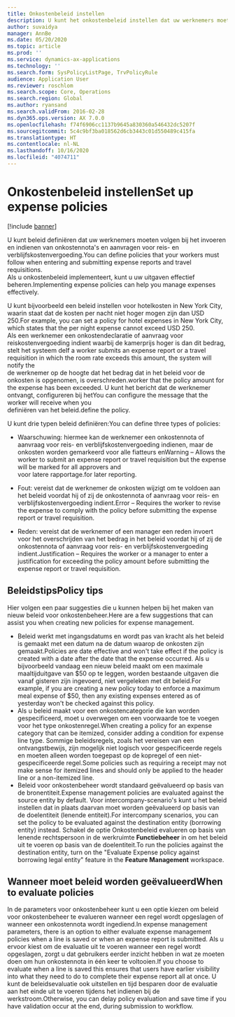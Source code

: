 ```yaml
---
title: Onkostenbeleid instellen
description: U kunt het onkostenbeleid instellen dat uw werknemers moeten volgen bij het invoeren en indienen van onkostendeclaraties en aanvragen voor reiskostenvergoeding in Microsoft Dynamics 365 Finance.
author: suvaidya
manager: AnnBe
ms.date: 05/20/2020
ms.topic: article
ms.prod: ''
ms.service: dynamics-ax-applications
ms.technology: ''
ms.search.form: SysPolicyListPage, TrvPolicyRule
audience: Application User
ms.reviewer: roschlom
ms.search.scope: Core, Operations
ms.search.region: Global
ms.author: ryansand
ms.search.validFrom: 2016-02-28
ms.dyn365.ops.version: AX 7.0.0
ms.openlocfilehash: f74f6906cc1137b9645a830360a546432dc5207f
ms.sourcegitcommit: 5c4c9bf3ba018562d6cb3443c01d550489c415fa
ms.translationtype: HT
ms.contentlocale: nl-NL
ms.lasthandoff: 10/16/2020
ms.locfileid: "4074711"
---
```

# <a name="set-up-expense-policies"></a><span data-ttu-id="8d5bc-103">Onkostenbeleid instellen</span><span class="sxs-lookup"><span data-stu-id="8d5bc-103">Set up expense policies</span></span>

[!include [banner](../includes/banner.md)]

<span data-ttu-id="8d5bc-104">U kunt beleid definiëren dat uw werknemers moeten volgen bij het invoeren en indienen van onkostennota's en aanvragen voor reis- en verblijfskostenvergoeding.</span><span class="sxs-lookup"><span data-stu-id="8d5bc-104">You can define policies that your workers must follow when entering and submitting expense reports and travel requisitions.</span></span>         
<span data-ttu-id="8d5bc-105">Als u onkostenbeleid implementeert, kunt u uw uitgaven effectief beheren.</span><span class="sxs-lookup"><span data-stu-id="8d5bc-105">Implementing expense policies can help you manage expenses effectively.</span></span>         

<span data-ttu-id="8d5bc-106">U kunt bijvoorbeeld een beleid instellen voor hotelkosten in New York City, waarin staat dat de kosten per nacht niet hoger mogen zijn dan USD 250.</span><span class="sxs-lookup"><span data-stu-id="8d5bc-106">For example, you can set a policy for hotel expenses in New York City, which states that the per night expense cannot exceed USD 250.</span></span>       
<span data-ttu-id="8d5bc-107">Als een werknemer een onkostendeclaratie of aanvraag voor reiskostenvergoeding indient waarbij de kamerprijs hoger is dan dit bedrag, stelt het systeem de</span><span class="sxs-lookup"><span data-stu-id="8d5bc-107">If a worker submits an expense report or a travel requisition in which the room rate exceeds this amount, the system will notify the</span></span>        
<span data-ttu-id="8d5bc-108">de werknemer op de hoogte dat het bedrag dat in het beleid voor de onkosten is opgenomen, is overschreden.</span><span class="sxs-lookup"><span data-stu-id="8d5bc-108">worker that the policy amount for the expense has been exceeded.</span></span> <span data-ttu-id="8d5bc-109">U kunt het bericht dat de werknemer ontvangt, configureren bij het</span><span class="sxs-lookup"><span data-stu-id="8d5bc-109">You can configure the message that the worker will receive when you</span></span>        
<span data-ttu-id="8d5bc-110">definiëren van het beleid.</span><span class="sxs-lookup"><span data-stu-id="8d5bc-110">define the policy.</span></span>      
        
<span data-ttu-id="8d5bc-111">U kunt drie typen beleid definiëren:</span><span class="sxs-lookup"><span data-stu-id="8d5bc-111">You can define three types of policies:</span></span>         
        
- <span data-ttu-id="8d5bc-112">Waarschuwing: hiermee kan de werknemer een onkostennota of aanvraag voor reis- en verblijfskostenvergoeding indienen, maar de onkosten worden gemarkeerd voor alle fiatteurs en</span><span class="sxs-lookup"><span data-stu-id="8d5bc-112">Warning – Allows the worker to submit an expense report or travel requisition but the expense will be marked for all approvers and</span></span>        
  <span data-ttu-id="8d5bc-113">voor latere rapportage.</span><span class="sxs-lookup"><span data-stu-id="8d5bc-113">for later reporting.</span></span>        

- <span data-ttu-id="8d5bc-114">Fout: vereist dat de werknemer de onkosten wijzigt om te voldoen aan het beleid voordat hij of zij de onkostennota of aanvraag voor reis- en verblijfskostenvergoeding indient.</span><span class="sxs-lookup"><span data-stu-id="8d5bc-114">Error – Requires the worker to revise the expense to comply with the policy before submitting the expense report or travel requisition.</span></span>       
 
 - <span data-ttu-id="8d5bc-115">Reden: vereist dat de werknemer of een manager een reden invoert voor het overschrijden van het bedrag in het beleid voordat hij of zij de onkostennota of aanvraag voor reis- en verblijfskostenvergoeding indient.</span><span class="sxs-lookup"><span data-stu-id="8d5bc-115">Justification – Requires the worker or a manager to enter a justification for exceeding the policy amount before submitting the expense report or travel requisition.</span></span>        

## <a name="policy-tips"></a><span data-ttu-id="8d5bc-116">Beleidstips</span><span class="sxs-lookup"><span data-stu-id="8d5bc-116">Policy tips</span></span>
<span data-ttu-id="8d5bc-117">Hier volgen een paar suggesties die u kunnen helpen bij het maken van nieuw beleid voor onkostenbeheer.</span><span class="sxs-lookup"><span data-stu-id="8d5bc-117">Here are a few suggestions that can assist you when creating new policies for expense management.</span></span> 
* <span data-ttu-id="8d5bc-118">Beleid werkt met ingangsdatums en wordt pas van kracht als het beleid is gemaakt met een datum na de datum waarop de onkosten zijn gemaakt.</span><span class="sxs-lookup"><span data-stu-id="8d5bc-118">Policies are date effective and won't take effect if the policy is created with a date after the date that the expense occurred.</span></span> <span data-ttu-id="8d5bc-119">Als u bijvoorbeeld vandaag een nieuw beleid maakt om een maximale maaltijduitgave van $50 op te leggen, worden bestaande uitgaven die vanaf gisteren zijn ingevoerd, niet vergeleken met dit beleid.</span><span class="sxs-lookup"><span data-stu-id="8d5bc-119">For example, if you are creating a new policy today to enforce a maximum meal expense of $50, then any existing expenses entered as of yesterday won't be checked against this policy.</span></span>
* <span data-ttu-id="8d5bc-120">Als u beleid maakt voor een onkostencategorie die kan worden gespecificeerd, moet u overwegen om een voorwaarde toe te voegen voor het type onkostenregel.</span><span class="sxs-lookup"><span data-stu-id="8d5bc-120">When creating a policy for an expense category that can be itemized, consider adding a condition for expense line type.</span></span> <span data-ttu-id="8d5bc-121">Sommige beleidsregels, zoals het vereisen van een ontvangstbewijs, zijn mogelijk niet logisch voor gespecificeerde regels en moeten alleen worden toegepast op de kopregel of een niet-gespecificeerde regel.</span><span class="sxs-lookup"><span data-stu-id="8d5bc-121">Some policies such as requiring a receipt may not make sense for itemized lines and should only be applied to the header line or a non-itemized line.</span></span> 
* <span data-ttu-id="8d5bc-122">Beleid voor onkostenbeheer wordt standaard geëvalueerd op basis van de bronentiteit.</span><span class="sxs-lookup"><span data-stu-id="8d5bc-122">Expense management policies are evaluated against the source entity by default.</span></span> <span data-ttu-id="8d5bc-123">Voor intercompany-scenario's kunt u het beleid instellen dat in plaats daarvan moet worden geëvalueerd op basis van de doelentiteit (lenende entiteit).</span><span class="sxs-lookup"><span data-stu-id="8d5bc-123">For intercompany scenarios, you can set the policy to be evaluated against the destination entity (borrowing entity) instead.</span></span> <span data-ttu-id="8d5bc-124">Schakel de optie Onkostenbeleid evalueren op basis van lenende rechtspersoon in de werkruimte **Functiebeheer** in om het beleid uit te voeren op basis van de doelentiteit.</span><span class="sxs-lookup"><span data-stu-id="8d5bc-124">To run the policies against the destination entity, turn on the "Evaluate Expense policy against borrowing legal entity" feature in the **Feature Management** workspace.</span></span>

## <a name="when-to-evaluate-policies"></a><span data-ttu-id="8d5bc-125">Wanneer moet beleid worden geëvalueerd</span><span class="sxs-lookup"><span data-stu-id="8d5bc-125">When to evaluate policies</span></span>

<span data-ttu-id="8d5bc-126">In de parameters voor onkostenbeheer kunt u een optie kiezen om beleid voor onkostenbeheer te evalueren wanneer een regel wordt opgeslagen of wanneer een onkostennota wordt ingediend.</span><span class="sxs-lookup"><span data-stu-id="8d5bc-126">In expense management parameters, there is an option to either evaluate expense management policies when a line is saved or when an expense report is submitted.</span></span> <span data-ttu-id="8d5bc-127">Als u ervoor kiest om de evaluatie uit te voeren wanneer een regel wordt opgeslagen, zorgt u dat gebruikers eerder inzicht hebben in wat ze moeten doen om hun onkostennota in één keer te voltooien.</span><span class="sxs-lookup"><span data-stu-id="8d5bc-127">If you choose to evaluate when a line is saved this ensures that users have earlier visibility into what they need to do to complete their expense report all at once.</span></span> <span data-ttu-id="8d5bc-128">U kunt de beleidsevaluatie ook uitstellen en tijd besparen door de evaluatie aan het einde uit te voeren tijdens het indienen bij de werkstroom.</span><span class="sxs-lookup"><span data-stu-id="8d5bc-128">Otherwise, you can delay policy evaluation and save time if you have validation occur at the end, during submission to workflow.</span></span>
